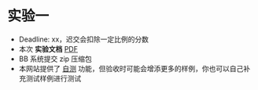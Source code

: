# 实验一

- Deadline: xx，迟交会扣除一定比例的分数
- 本次 **实验文档** [PDF](/pdf/lab4.pdf)
- BB 系统提交 zip 压缩包
- 本网站提供了 [自测](/judge) 功能，但验收时可能会增添更多的样例，你也可以自己补充测试样例进行测试

